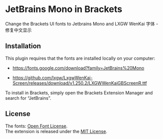 # JetBrains Mono in Brackets
Change the Brackets UI fonts to Jetbrains Mono and LXGW WenKai 字体 - 修复中文显示

## Installation
This plugin requires that the fonts are installed locally on your computer:
* https://fonts.google.com/download?family=JetBrains%20Mono

* https://github.com/lxgw/LxgwWenKai-Screen/releases/download/v1.250.2/LXGWWenKaiGBScreenR.ttf

To install in Brackets, simply open the Brackets Extension Manager and search for “JetBrains”.

## License
The fonts: [Open Font License](https://scripts.sil.org/cms/scripts/page.php?site_id=nrsi&id=OFL).<br>
The extension is released under the [MIT License](http://opensource.org/licenses/MIT).
